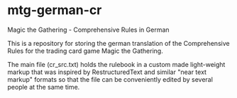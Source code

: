mtg-german-cr
=============

Magic the Gathering - Comprehensive Rules in German

This is a repository for storing the german translation of the
Comprehensive Rules for the trading card game Magic the Gathering.

The main file (cr_src.txt) holds the rulebook in a custom made light-weight markup
that was inspired by RestructuredText and similar "near text markup" formats
so that the file can be conveniently edited by several people at the same time.
